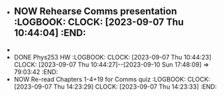 - NOW Rehearse Comms presentation
  :LOGBOOK:
  CLOCK: [2023-09-07 Thu 10:44:04]
  :END:
	-
-
- DONE Phys253 HW
  :LOGBOOK:
  CLOCK: [2023-09-07 Thu 10:44:23]
  CLOCK: [2023-09-07 Thu 10:44:27]--[2023-09-10 Sun 17:48:09] =>  79:03:42
  :END:
- NOW Re-read Chapters 1-4+19 for Comms quiz
  :LOGBOOK:
  CLOCK: [2023-09-07 Thu 14:23:29]
  CLOCK: [2023-09-07 Thu 14:23:33]
  :END: